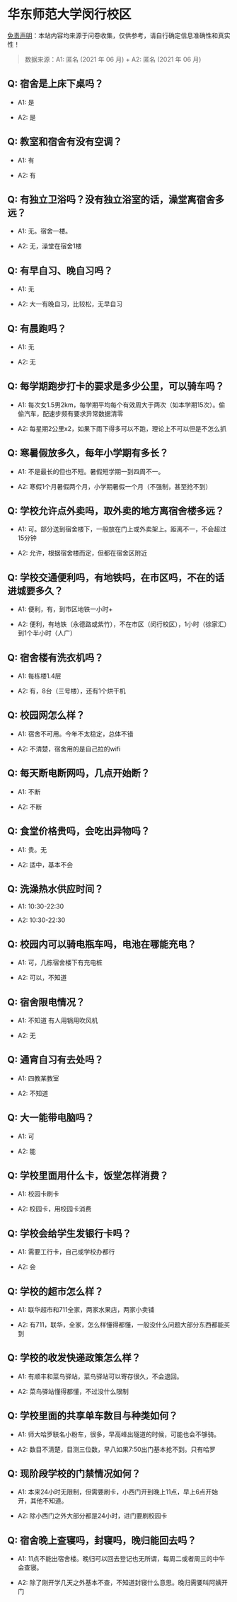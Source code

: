 # 华东师范大学闵行校区

[免责声明](https://colleges.chat/#_3)：本站内容均来源于问卷收集，仅供参考，请自行确定信息准确性和真实性！

> 数据来源：A1: 匿名 (2021 年 06 月) + A2: 匿名 (2021 年 06 月)

## Q: 宿舍是上床下桌吗？

- A1: 是

- A2: 是

## Q: 教室和宿舍有没有空调？

- A1: 有

- A2: 有

## Q: 有独立卫浴吗？没有独立浴室的话，澡堂离宿舍多远？

- A1: 无。宿舍一楼。

- A2: 无，澡堂在宿舍1楼

## Q: 有早自习、晚自习吗？

- A1: 无

- A2: 大一有晚自习，比较松，无早自习

## Q: 有晨跑吗？

- A1: 无

- A2: 无

## Q: 每学期跑步打卡的要求是多少公里，可以骑车吗？

- A1: 每次女1.5男2km，每学期平均每个有效周大于两次（如本学期15次）。偷偷汽车，配速步频有要求异常数据清零

- A2: 每星期2公里x2，如果下雨下得多可以不跑，理论上不可以但是不怎么抓

## Q: 寒暑假放多久，每年小学期有多长？

- A1: 不是最长的但也不短。暑假短学期一到四周不一。

- A2: 寒假1个月暑假两个月，小学期暑假一个月（不强制，甚至抢不到）

## Q: 学校允许点外卖吗，取外卖的地方离宿舍楼多远？

- A1: 可。部分送到宿舍楼下，一般放在门上或外卖架上。距离不一，不会超过15分钟

- A2: 允许，根据宿舍楼而定，但都在宿舍区附近

## Q: 学校交通便利吗，有地铁吗，在市区吗，不在的话进城要多久？

- A1: 便利，有，到市区地铁一小时+

- A2: 便利，有地铁（永德路或紫竹），不在市区（闵行校区），1小时（徐家汇）到1个半小时（人广）

## Q: 宿舍楼有洗衣机吗？

- A1: 每栋楼1.4层

- A2: 有，8台（三号楼），还有1个烘干机

## Q: 校园网怎么样？

- A1: 宿舍不可用。今年不太稳定，总体不错

- A2: 不清楚，宿舍用的是自己拉的wifi

## Q: 每天断电断网吗，几点开始断？

- A1: 不断

- A2: 不断

## Q: 食堂价格贵吗，会吃出异物吗？

- A1: 贵。无

- A2: 适中，基本不会

## Q: 洗澡热水供应时间？

- A1: 10:30-22:30

- A2: 10:30-22:30

## Q: 校园内可以骑电瓶车吗，电池在哪能充电？

- A1: 可，几栋宿舍楼下有充电桩

- A2: 可以，不知道

## Q: 宿舍限电情况？

- A1: 不知道 有人用锅用吹风机

- A2: 无

## Q: 通宵自习有去处吗？

- A1: 四教某教室

- A2: 不知道

## Q: 大一能带电脑吗？

- A1: 可

- A2: 能

## Q: 学校里面用什么卡，饭堂怎样消费？

- A1: 校园卡刷卡

- A2: 校园卡，用校园卡消费

## Q: 学校会给学生发银行卡吗？

- A1: 需要工行卡，自己或学校办都行

- A2: 会

## Q: 学校的超市怎么样？

- A1: 联华超市和711全家，两家水果店，两家小卖铺

- A2: 有711，联华，全家，怎么样懂得都懂，一般没什么问题大部分东西都能买到

## Q: 学校的收发快递政策怎么样？

- A1: 有顺丰和菜鸟驿站，菜鸟驿站可以寄存很久，不会退回。

- A2: 菜鸟驿站懂得都懂，不过没什么限制

## Q: 学校里面的共享单车数目与种类如何？

- A1: 师大哈罗联名小粉车，很多，早高峰出隧道的时候，可能也会不够骑。

- A2: 数目不清楚，目测三位数，早八如果7:50出门基本抢不到。只有哈罗

## Q: 现阶段学校的门禁情况如何？

- A1: 本来24小时无限制，但需要刷卡，小西门开到晚上11点，早上6点开始开，其他不知道。

- A2: 除小西门之外大部分都是24小时，进门要刷校园卡

## Q: 宿舍晚上查寝吗，封寝吗，晚归能回去吗？

- A1: 11点不能出宿舍楼。晚归可以回去登记也无所谓，每周二或者周三的中午会查寝。

- A2: 除了刚开学几天之外基本不查，不知道封寝什么意思。晚归需要叫阿姨开门


